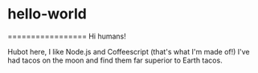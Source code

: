 # hello-world
=================
Hi humans!

Hubot here, I like Node.js and Coffeescript (that's what I'm made of!)
I've had tacos on the moon and find them far superior to Earth tacos.
